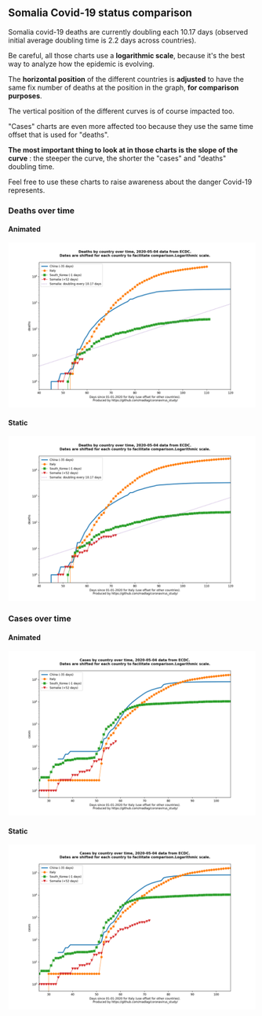 ## Somalia Covid-19 status comparison 

Somalia covid-19 deaths are currently doubling each 10.17 days (observed initial average doubling time is 2.2 days across countries).



Be careful, all those charts use a **logarithmic scale**, because it's the best way to analyze how the epidemic is evolving.
 
The **horizontal position** of the different countries is **adjusted** to have the same fix number of deaths at the position in the graph, **for comparison purposes**.

The vertical position of the different curves is of course impacted too.

"Cases" charts are even more affected too because they use the same time offset that is used for "deaths".

**The most important thing to look at in those charts is the slope of the curve** : the steeper the curve, the shorter the "cases" and "deaths" doubling time.

Feel free to use these charts to raise awareness about the danger Covid-19 represents. 


 
### Deaths over time
 
#### Animated
![Somalia covid-19 deaths animated chart](https://raw.githubusercontent.com/madlag/coronavirus_study/master/notebooks/graphs/2020-05-04/countries/Somalia/2020-05-04_Somalia_deaths.gif "Somalia covid-19 deaths animated chart")   
 
#### Static
![Somalia covid-19 deaths static chart](https://raw.githubusercontent.com/madlag/coronavirus_study/master/notebooks/graphs/2020-05-04/countries/Somalia/2020-05-04_Somalia_deaths.png "Somalia covid-19 deaths static chart")   

 
### Cases over time
 
#### Animated
![Somalia covid-19 cases animated chart](https://raw.githubusercontent.com/madlag/coronavirus_study/master/notebooks/graphs/2020-05-04/countries/Somalia/2020-05-04_Somalia_cases.gif "Somalia covid-19 cases animated chart")   
 
#### Static
![Somalia covid-19 cases static chart](https://raw.githubusercontent.com/madlag/coronavirus_study/master/notebooks/graphs/2020-05-04/countries/Somalia/2020-05-04_Somalia_cases.png "Somalia covid-19 cases static chart")   

